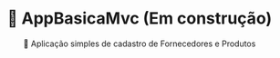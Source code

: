 <h1 align="center">🚧 AppBasicaMvc (Em construção) </h1>
<p align="center">🚀 Aplicação simples de cadastro de Fornecedores e Produtos</p>
